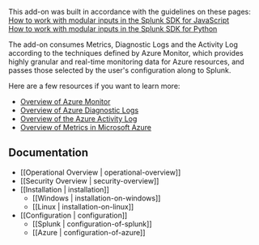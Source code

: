 This add-on was built in accordance with the guidelines on these pages:  
[How to work with modular inputs in the Splunk SDK for JavaScript](http://dev.splunk.com/view/javascript-sdk/SP-CAAAEXM)   
[How to work with modular inputs in the Splunk SDK for Python](http://dev.splunk.com/view/python-sdk/SP-CAAAER3)  

The add-on consumes Metrics, Diagnostic Logs and the Activity Log according to the techniques defined by Azure Monitor, which provides highly granular and real-time monitoring data for Azure resources, and passes those selected by the user's configuration along to Splunk.  

Here are a few resources if you want to learn more:<br/>
* [Overview of Azure Monitor](https://docs.microsoft.com/en-us/azure/monitoring-and-diagnostics/monitoring-overview)
* [Overview of Azure Diagnostic Logs](https://docs.microsoft.com/en-us/azure/monitoring-and-diagnostics/monitoring-overview-of-diagnostic-logs)
* [Overview of the Azure Activity Log](https://docs.microsoft.com/en-us/azure/monitoring-and-diagnostics/monitoring-overview-activity-logs)
* [Overview of Metrics in Microsoft Azure](https://docs.microsoft.com/en-us/azure/monitoring-and-diagnostics/monitoring-overview-metrics)  

## Documentation
* [[Operational Overview | operational-overview]]
* [[Security Overview | security-overview]]
* [[Installation | installation]]
  * [[Windows | installation-on-windows]]
  * [[Linux | installation-on-linux]]
* [[Configuration | configuration]]
  * [[Splunk | configuration-of-splunk]]
  * [[Azure | configuration-of-azure]]
